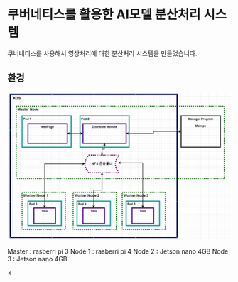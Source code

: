 <H1> 쿠버네티스를 활용한 AI모델 분산처리 시스템</H1>
쿠버네티스를 사용해서 영상처리에 대한 분산처리 시스템을 만들었습니다.

<H2> 환경 </H2>
<img src="image/system.png">

Master : rasberri pi 3 
Node 1 : rasberri pi 4
Node 2 : Jetson nano 4GB
Node 3 : Jetson nano 4GB


<

